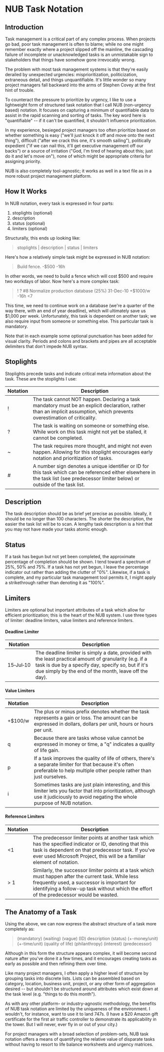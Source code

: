 # NUB Task Notation

## Introduction

Task management is a critical part of any complex process. When projects go bad, poor task management is often to blame; while no one might remember exactly where a project slipped off the mainline, the cascading failure of incomplete or unacknowledged tasks is an unmistakable sign to stakeholders that things have somehow gone irrevocably wrong.

The problem with most task management systems is that they're easily derailed by unexpected urgencies: misprioritization, politicization, extraneous detail, and things unquantifiable. It's little wonder so many project managers fall backward into the arms of Stephen Covey at the first hint of trouble.

To counteract the pressure to prioritize by urgency, I like to use a lightweight form of structured task notation that I call NUB (non-urgency based) notation. It focuses on capturing a minimum of quantifiable data to assist in the rapid scanning and sorting of tasks. The key word here is "quantifiable" -- if it can't be quantified, it shouldn't influence prioritization.

In my experience, besieged project managers too often prioritize based on whether something is easy ("we'll just knock it off and move onto the next thing"), difficult ("after we crack this one, it's smooth sailing"), politically expedient ("if we can nail this, it'll get executive management off our backs") or a source of irritation ("God, I'm tired of hearing about this; just do it and let's move on"), none of which might be appropriate criteria for assigning priority.

NUB is also completely tool-agnostic; it works as well in a text file as in a more robust project management platform.

## How It Works

In NUB notation, every task is expressed in four parts:

1. stoplights (optional)
2. description
3. status (optional)
4. limiters (optional)

Structurally, this ends up looking like:

<blockquote>stoplights | description | status | limiters</blockquote>

Here's how a relatively simple task might be expressed in NUB notation:

<blockquote>Build fence. -$500 -16h</blockquote>

In other words, we need to build a fence which will cost $500 and require two workdays of labor. Now here's a more complex task:

<blockquote>! ? #8 Normalize production database (25%) 31-Dec-10 +$1000/w -16h &lt;7</blockquote>

This time, we need to continue work on a database (we're a quarter of the way there, with an end of year deadline), which will ultimately save us $1,000 per week. Unfortunately, this task is dependent on another task; we also require input from someone or something else. This particular task is mandatory.

Note that in each example some optional punctuation has been added for visual clarity. Periods and colons and brackets and pipes are all acceptable delimiters that don't impede NUB syntax.

## Stoplights

Stoplights precede tasks and indicate critical meta information about the task. These are the stoplights I use:

| Notation | Description                                                                                                                                                                          |
| -------- | ------------------------------------------------------------------------------------------------------------------------------------------------------------------------------------ |
| !        | The task cannot NOT happen. Declaring a task mandatory must be an explicit declaration, rather than an implicit assumption, which prevents overestimation of criticality.            |
| ?        | The task is waiting on someone or something else. While work on this task might not yet be stalled, it cannot be completed.                                                          |
| ~        | The task requires more thought, and might not even happen. Allowing for this stoplight encourages early notation and prioritization of tasks.                                                                   |
| #        | A number sign denotes a unique identifier or ID for this task which can be referenced either elsewhere in the task list (see predecessor limiter below) or outside of the task list. |

## Description

The task description should be as brief yet precise as possible. Ideally, it should be no longer than 100 characters. The shorter the description, the easier the task list will be to scan. A lengthy task description is a hint that you may not have made your tasks atomic enough.

## Status

If a task has begun but not yet been completed, the approximate percentage of completion should be shown. I tend toward a spectrum of 25%, 50% and 75%. If a task has not yet begun, I leave the percentage indicator out rather than adding the clutter of "0%". Likewise, if a task is complete, and my particular task management tool permits it, I might apply a strikethrough rather than denoting it as "100%".

## Limiters

Limiters are optional but important attributes of a task which allow for efficient prioritization; this is the heart of the NUB system. I use three types of limiter: deadline limiters, value limiters and reference limiters.

#### Deadline Limiter

| Notation  | Description                                                                                                                                                                                                             |
| --------- | ----------------------------------------------------------------------------------------------------------------------------------------------------------------------------------------------------------------------- |
| 15&#8209;Jul&#8209;10 | The deadline limiter is simply a date, provided with the least practical amount of granularity (e.g. if a task is due by a specify day, specify so, but if it's due simply by the end of the month, leave off the day). |

#### Value Limiters

| Notation | Description                                                                                                                                                                             |
| -------- | --------------------------------------------------------------------------------------------------------------------------------------------------------------------------------------- |
| +$100/w  | The plus or minus prefix denotes whether the task represents a gain or loss. The amount can be expressed in dollars, dollars per unit, hours or hours per unit.                         |
| q        | Because there are tasks whose value cannot be expressed in money or time, a "q" indicates a quality of life gain.                                                                       |
| p        | If a task improves the quality of life of others, there's a separate limiter for that because it's often preferable to help multiple other people rather than just ourselves.           |
| i        | Sometimes tasks are just plain interesting, and this limiter lets you factor that into prioritization, although use it judiciously to avoid negating the whole purpose of NUB notation. |

#### Reference Limiters

| Notation | Description                                                                                                                                                                                                                                    |
| -------- | ---------------------------------------------------------------------------------------------------------------------------------------------------------------------------------------------------------------------------------------------- |
| &lt;1    | The predecessor limiter points at another task which has the specified indicator or ID, denoting that this task is dependent on that predecessor task. If you've ever used Microsoft Project, this will be a familiar element of notation.     |
| &gt; 1   | Similarly, the successor limiter points at a task which must happen after the current task. While less frequently used, a successor is important for identifying a follow-up task without which the effort of the predecessor would be wasted. |

## The Anatomy of a Task

Using the above, we can now express the abstract structure of a task more completely as:

<blockquote>(mandatory) (waiting) (vague) (ID) description (status) (+-money/unit) (+-time/unit) (quality of life) (philanthropy) (interest) (predecessor)</blockquote>

Although in this form the structure appears complex, it will become second nature after you've done it a few times, and it encourages creating tasks as early as possible and then refining them over time.

Like many project managers, I often apply a higher level of structure by grouping tasks into discrete lists. Lists can be assembled based on category, location, business unit, project, or any other form of aggregation desired -- but shouldn't be structured around attributes which exist down at the task level (e.g. "things to do this month").

As with any other platform- or industry-agnostic methodology, the benefits of NUB task notation are limited by the uniqueness of the environment. I wouldn't, for instance, want to use it to land 747s. (I have a $20 Amazon gift certificate for the first air traffic controller to demonstrate its applicability in the tower. But I will never, ever fly in or out of your city.)

For project managers with a broad selection of problem-sets, NUB task notation offers a means of quantifying the relative value of disparate tasks without having to resort to life balance worksheets and urgency matrices.
